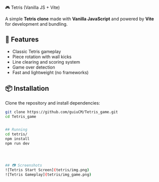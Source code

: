  🎮 Tetris (Vanilla JS + Vite)

A simple **Tetris clone** made with **Vanilla JavaScript** and powered by **Vite** for development and bundling.

## 🚀 Features
- Classic Tetris gameplay
- Piece rotation with wall kicks
- Line clearing and scoring system
- Game over detection
- Fast and lightweight (no frameworks)

## 📦 Installation
Clone the repository and install dependencies:

```bash
git clone https://github.com/guiuCM/Tetris_game.git
cd Tetris_game


## Running
cd tetris/
npm install
npm run dev




## 📷 Screenshots
![Tetris Start Screen](tetris/img.png)
![Tetris Gameplay](tetris/img_game.png)
